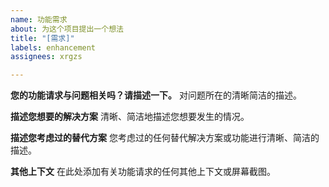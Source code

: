 ```yaml
---
name: 功能需求
about: 为这个项目提出一个想法
title: "[需求]"
labels: enhancement
assignees: xrgzs

---
```


**您的功能请求与问题相关吗？请描述一下。**
对问题所在的清晰简洁的描述。

**描述您想要的解决方案**
清晰、简洁地描述您想要发生的情况。

**描述您考虑过的替代方案**
您考虑过的任何替代解决方案或功能进行清晰、简洁的描述。

**其他上下文**
在此处添加有关功能请求的任何其他上下文或屏幕截图。
